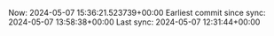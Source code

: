Now: 2024-05-07 15:36:21.523739+00:00 Earliest commit since sync: 2024-05-07 13:58:38+00:00 Last sync: 2024-05-07 12:31:44+00:00
